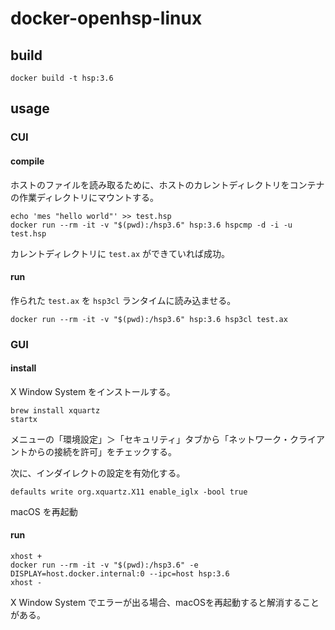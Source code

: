 # docker-openhsp-linux

## build

```shell
docker build -t hsp:3.6
```

## usage

### CUI

#### compile

ホストのファイルを読み取るために、ホストのカレントディレクトリをコンテナの作業ディレクトリにマウントする。

```shell
echo 'mes "hello world"' >> test.hsp
docker run --rm -it -v "$(pwd):/hsp3.6" hsp:3.6 hspcmp -d -i -u test.hsp
```

カレントディレクトリに `test.ax` ができていれば成功。

#### run

作られた `test.ax` を `hsp3cl` ランタイムに読み込ませる。

```shell
docker run --rm -it -v "$(pwd):/hsp3.6" hsp:3.6 hsp3cl test.ax
```

### GUI

#### install

X Window System をインストールする。

```shell
brew install xquartz
startx
```

メニューの「環境設定」＞「セキュリティ」タブから「ネットワーク・クライアントからの接続を許可」をチェックする。

次に、インダイレクトの設定を有効化する。

```shell
defaults write org.xquartz.X11 enable_iglx -bool true
```

macOS を再起動

#### run

```shell
xhost +
docker run --rm -it -v "$(pwd):/hsp3.6" -e DISPLAY=host.docker.internal:0 --ipc=host hsp:3.6
xhost -
```

X Window System でエラーが出る場合、macOSを再起動すると解消することがある。
